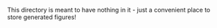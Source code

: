This directory is meant to have nothing in it - just a convenient place to store generated figures!

